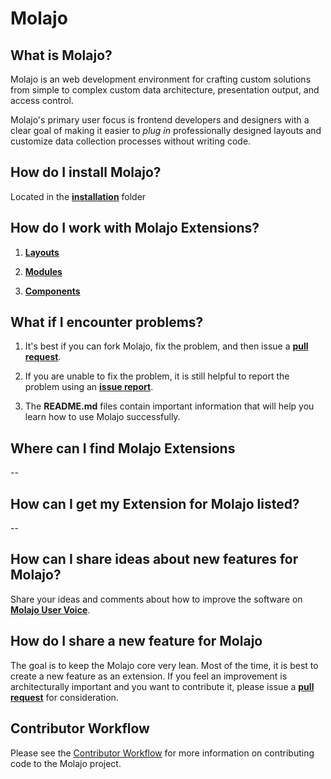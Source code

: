 # Molajo #

## What is Molajo? ##

Molajo is an web development environment for crafting custom solutions from simple to complex custom data architecture, presentation output, and access control.

Molajo's primary user focus is frontend developers and designers with a clear goal of making it easier to *plug in* professionally designed layouts and customize data collection processes without writing code.

## How do I install Molajo? ##

Located in the [**installation**](https://github.com/Molajo/Molajo/blob/core/installation/README.md) folder

## How do I work with Molajo Extensions? ##

1. [**Layouts**](https://github.com/Molajo/Molajo/blob/core/cms/layouts/README.md)

2. [**Modules**](https://github.com/Molajo/Molajo/blob/core/cms/modules/README.md)

3. [**Components**](https://github.com/Molajo/Molajo/blob/core/cms/components/README.md)

## What if I encounter problems? ##

1. It's best if you can fork Molajo, fix the problem, and then issue a [**pull request**](https://github.com/Molajo/Molajo/pulls).

2. If you are unable to fix the problem, it is still helpful to report the problem using an [**issue report**](https://github.com/Molajo/Molajo/issues).

3. The **README.md** files contain important information that will help you learn how to use Molajo successfully.

## Where can I find Molajo Extensions ##

--

## How can I get my Extension for Molajo listed? ##

--

## How can I share ideas about new features for Molajo? ##

Share your ideas and comments about how to improve the software on [**Molajo User Voice**](http://molajo.uservoice.com/forums/85709-general).

## How do I share a new feature for Molajo ##

The goal is to keep the Molajo core very lean. Most of the time, it is best to create a new feature as an extension. If you feel an improvement is architecturally important and you want to contribute it, please issue a [**pull request**](https://github.com/Molajo/Molajo/pulls) for consideration.

## Contributor Workflow ##

Please see the [Contributor Workflow](https://github.com/Molajo/Molajo/wiki/Contributor-Workflow) for more information on contributing code to the Molajo project.


